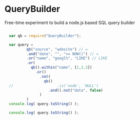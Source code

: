 QueryBuilder
============

Free-time experiment to build a node.js based SQL query builder

```javascript

  var qb = require("QueryBuilder");

  var query =
          qb("source", "website") // =
          .and("date", "", ">= NOW()") // =
          .or("name", "googl%", "LIKE") // LIKE
          .or(
            qb().within("name", [1,2,3])
              .or()
                .not(
                  qb()
  //                    .is('node', 'NULL')
                    .and().not("data", false)
                )
          )
  console.log( query.toString() );

  console.log( query.toString() );

```
